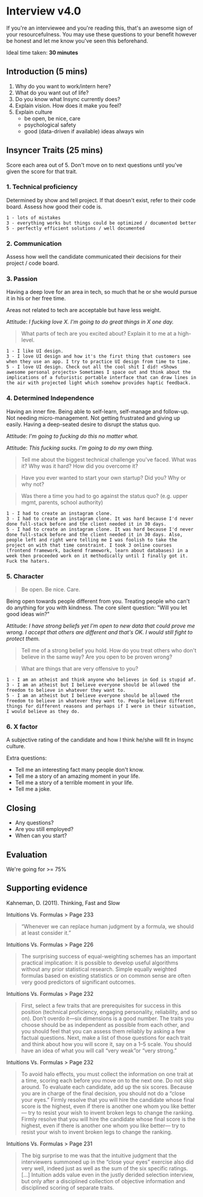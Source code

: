 # Interview v4.0

If you're an interviewee and you're reading this, that's an awesome sign of your resourcefulness. You may use these questions to your benefit however be honest and let me know you've seen this beforehand. 

Ideal time taken: **30 minutes**

## Introduction (5 mins)

1. Why do you want to work/intern here?
2. What do you want out of life?
3. Do you know what Insync currently does?
4. Explain vision. How does it make you feel?
5. Explain culture
	* be open, be nice, care 
	* psychological safety
	* good (data-driven if available) ideas always win

## Insyncer Traits (25 mins)

Score each area out of 5. Don't move on to next questions until you've given the score for that trait.

### 1. Technical proficiency

Determined by show and tell project. If that doesn't exist, refer to their code board. Assess how good their code is.

```
1 - lots of mistakes
3 - everything works but things could be optimized / documented better
5 - perfectly efficient solutions / well documented
```

### 2. Communication

Assess how well the candidate communicated their decisions for their project / code board.

### 3. Passion

Having a deep love for an area in tech, so much that he or she would pursue it in his or her free time.

Areas not related to tech are acceptable but have less weight.

Attitude: _I fucking love X. I'm going to do great things in X one day._

> What parts of tech are you excited about? Explain it to me at a high-level.

```
1 - I like UI design.
3 - I love UI design and how it's the first thing that customers see when they use an app. I try to practice UI design from time to time. 
5 - I love UI design. Check out all the cool shit I did! <Shows awesome personal projects> Sometimes I space out and think about the implications of a futuristic portable interface that can draw lines in the air with projected light which somehow provides haptic feedback.  
```

### 4. Determined Independence

Having an inner fire. Being able to self-learn, self-manage and follow-up. Not needing micro-management. Not getting frustrated and giving up easily. Having a deep-seated desire to disrupt the status quo.

Attitude: _I'm going to fucking do this no matter what._

Attitude: _This fucking sucks. I'm going to do my own thing._

> Tell me about the biggest technical challenge you've faced. What was it? Why was it hard? How did you overcome it?

> Have you ever wanted to start your own startup? Did you? Why or why not?

> Was there a time you had to go against the status quo? (e.g. upper mgmt, parents, school authority)

```
1 - I had to create an instagram clone.
3 - I had to create an instagram clone. It was hard because I'd never done full-stack before and the client needed it in 30 days.
5 - I had to create an instagram clone. It was hard because I'd never done full-stack before and the client needed it in 30 days. Also, people left and right were telling me I was foolish to take the project on with that time constraint. I took 3 online courses (frontend framework, backend framework, learn about databases) in a week then proceeded work on it methodically until I finally got it. Fuck the haters.
```

### 5. Character

> Be open. Be nice. Care.

Being open towards people different from you. Treating people who can't do anything for you with kindness. The core silent question: "Will you let good ideas win?"

Attitude: _I have strong beliefs yet I'm open to new data that could prove me wrong. I accept that others are different and that's OK. I would still fight to protect them._

>Tell me of a strong belief you hold. How do you treat others who don't believe in the same way? Are you open to be proven wrong? 

> What are things that are very offensive to you?

```
1 - I am an atheist and think anyone who believes in God is stupid af.
3 - I am an atheist but I believe everyone should be allowed the freedom to believe in whatever they want to. 
5 - I am an atheist but I believe everyone should be allowed the freedom to believe in whatever they want to. People believe different things for different reasons and perhaps if I were in their situation, I would believe as they do. 
```

### 6. X factor

A subjective rating of the candidate and how I think he/she will fit in Insync culture.

Extra questions:
* Tell me an interesting fact many people don't know.
* Tell me a story of an amazing moment in your life.
* Tell me a story of a terrible moment in your life.
* Tell me a joke.

## Closing

* Any questions?
* Are you still employed?
* When can you start?

## Evaluation

We're going for >= 75%

## Supporting evidence

Kahneman, D. (2011). Thinking, Fast and Slow

Intuitions Vs. Formulas > Page 233
> “Whenever we can replace human judgment by a formula, we should at least consider it.”

Intuitions Vs. Formulas > Page 226
> The surprising success of equal-weighting schemes has an important practical implication: it is possible to develop useful algorithms without any prior statistical research. Simple equally weighted formulas based on existing statistics or on common sense are often very good predictors of significant outcomes.

Intuitions Vs. Formulas > Page 232
> First, select a few traits that are prerequisites for success in this position (technical proficiency, engaging personality, reliability, and so on). Don’t overdo it—six dimensions is a good number. The traits you choose should be as independent as possible from each other, and you should feel that you can assess them reliably by asking a few factual questions. Next, make a list of those questions for each trait and think about how you will score it, say on a 1–5 scale. You should have an idea of what you will call “very weak”or “very strong.”

Intuitions Vs. Formulas > Page 232
> To avoid halo effects, you must collect the information on one trait at a time, scoring each before you move on to the next one. Do not skip around. To evaluate each candidate, add up the six scores. Because you are in charge of the final decision, you should not do a “close your eyes.” Firmly resolve that you will hire the candidate whose final score is the highest, even if there is another one whom you like better— try to resist your wish to invent broken legs to change the ranking. Firmly resolve that you will hire the candidate whose final score is the highest, even if there is another one whom you like better— try to resist your wish to invent broken legs to change the ranking.

Intuitions Vs. Formulas > Page 231
> The big surprise to me was that the intuitive judgment that the interviewers summoned up in the “close your eyes” exercise also did very well, indeed just as well as the sum of the six specific ratings. [...] Intuition adds value even in the justly derided selection interview, but only after a disciplined collection of objective information and disciplined scoring of separate traits.
